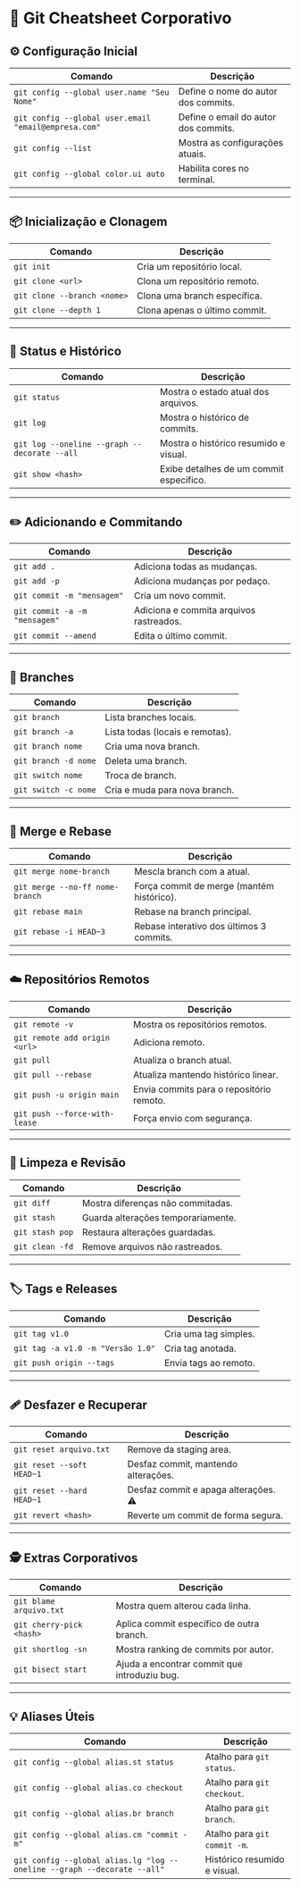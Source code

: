 # 🧰 Git Cheatsheet Corporativo

## ⚙️ Configuração Inicial
| Comando | Descrição |
|----------|------------|
| `git config --global user.name "Seu Nome"` | Define o nome do autor dos commits. |
| `git config --global user.email "email@empresa.com"` | Define o email do autor dos commits. |
| `git config --list` | Mostra as configurações atuais. |
| `git config --global color.ui auto` | Habilita cores no terminal. |

---

## 📦 Inicialização e Clonagem
| Comando | Descrição |
|----------|------------|
| `git init` | Cria um repositório local. |
| `git clone <url>` | Clona um repositório remoto. |
| `git clone --branch <nome>` | Clona uma branch específica. |
| `git clone --depth 1` | Clona apenas o último commit. |

---

## 🧱 Status e Histórico
| Comando | Descrição |
|----------|------------|
| `git status` | Mostra o estado atual dos arquivos. |
| `git log` | Mostra o histórico de commits. |
| `git log --oneline --graph --decorate --all` | Mostra o histórico resumido e visual. |
| `git show <hash>` | Exibe detalhes de um commit específico. |

---

## ✏️ Adicionando e Commitando
| Comando | Descrição |
|----------|------------|
| `git add .` | Adiciona todas as mudanças. |
| `git add -p` | Adiciona mudanças por pedaço. |
| `git commit -m "mensagem"` | Cria um novo commit. |
| `git commit -a -m "mensagem"` | Adiciona e commita arquivos rastreados. |
| `git commit --amend` | Edita o último commit. |

---

## 🌿 Branches
| Comando | Descrição |
|----------|------------|
| `git branch` | Lista branches locais. |
| `git branch -a` | Lista todas (locais e remotas). |
| `git branch nome` | Cria uma nova branch. |
| `git branch -d nome` | Deleta uma branch. |
| `git switch nome` | Troca de branch. |
| `git switch -c nome` | Cria e muda para nova branch. |

---

## 🔄 Merge e Rebase
| Comando | Descrição |
|----------|------------|
| `git merge nome-branch` | Mescla branch com a atual. |
| `git merge --no-ff nome-branch` | Força commit de merge (mantém histórico). |
| `git rebase main` | Rebase na branch principal. |
| `git rebase -i HEAD~3` | Rebase interativo dos últimos 3 commits. |

---

## ☁️ Repositórios Remotos
| Comando | Descrição |
|----------|------------|
| `git remote -v` | Mostra os repositórios remotos. |
| `git remote add origin <url>` | Adiciona remoto. |
| `git pull` | Atualiza o branch atual. |
| `git pull --rebase` | Atualiza mantendo histórico linear. |
| `git push -u origin main` | Envia commits para o repositório remoto. |
| `git push --force-with-lease` | Força envio com segurança. |

---

## 🧹 Limpeza e Revisão
| Comando | Descrição |
|----------|------------|
| `git diff` | Mostra diferenças não commitadas. |
| `git stash` | Guarda alterações temporariamente. |
| `git stash pop` | Restaura alterações guardadas. |
| `git clean -fd` | Remove arquivos não rastreados. |

---

## 🏷️ Tags e Releases
| Comando | Descrição |
|----------|------------|
| `git tag v1.0` | Cria uma tag simples. |
| `git tag -a v1.0 -m "Versão 1.0"` | Cria tag anotada. |
| `git push origin --tags` | Envia tags ao remoto. |

---

## 🩹 Desfazer e Recuperar
| Comando | Descrição |
|----------|------------|
| `git reset arquivo.txt` | Remove da staging area. |
| `git reset --soft HEAD~1` | Desfaz commit, mantendo alterações. |
| `git reset --hard HEAD~1` | Desfaz commit e apaga alterações. ⚠️ |
| `git revert <hash>` | Reverte um commit de forma segura. |

---

## 🕵️ Extras Corporativos
| Comando | Descrição |
|----------|------------|
| `git blame arquivo.txt` | Mostra quem alterou cada linha. |
| `git cherry-pick <hash>` | Aplica commit específico de outra branch. |
| `git shortlog -sn` | Mostra ranking de commits por autor. |
| `git bisect start` | Ajuda a encontrar commit que introduziu bug. |

---

## 💡 Aliases Úteis
| Comando | Descrição |
|----------|------------|
| `git config --global alias.st status` | Atalho para `git status`. |
| `git config --global alias.co checkout` | Atalho para `git checkout`. |
| `git config --global alias.br branch` | Atalho para `git branch`. |
| `git config --global alias.cm "commit -m"` | Atalho para `git commit -m`. |
| `git config --global alias.lg "log --oneline --graph --decorate --all"` | Histórico resumido e visual. |
